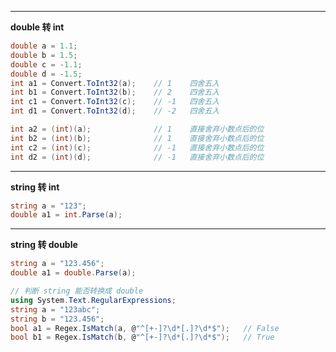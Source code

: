 
---

**double 转 int**

```csharp
double a = 1.1;
double b = 1.5;
double c = -1.1;
double d = -1.5;
int a1 = Convert.ToInt32(a);    // 1	四舍五入
int b1 = Convert.ToInt32(b);    // 2	四舍五入
int c1 = Convert.ToInt32(c);    // -1	四舍五入
int d1 = Convert.ToInt32(d);    // -2	四舍五入

int a2 = (int)(a);              // 1	直接舍弃小数点后的位
int b2 = (int)(b);              // 1	直接舍弃小数点后的位
int c2 = (int)(c);              // -1	直接舍弃小数点后的位
int d2 = (int)(d);              // -1	直接舍弃小数点后的位
```

------------

**string 转 int**

```csharp
string a = "123";
double a1 = int.Parse(a);
```

------------

**string 转 double**

```csharp
string a = "123.456";
double a1 = double.Parse(a);
```

```csharp
// 判断 string 能否转换成 double
using System.Text.RegularExpressions;
string a = "123abc";
string b = "123.456";
bool a1 = Regex.IsMatch(a, @"^[+-]?\d*[.]?\d*$");   // False
bool b1 = Regex.IsMatch(b, @"^[+-]?\d*[.]?\d*$");   // True
```

